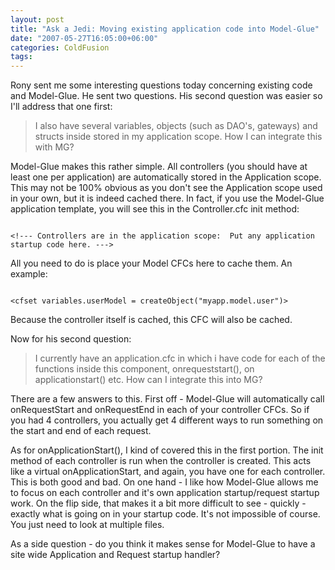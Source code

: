 ```yaml
---
layout: post
title: "Ask a Jedi: Moving existing application code into Model-Glue"
date: "2007-05-27T16:05:00+06:00"
categories: ColdFusion 
tags: 
---
```


Rony sent me some interesting questions today concerning existing code and Model-Glue. He sent two questions. His second question was easier so I'll address that one first:

<blockquote>
I also have several variables, objects (such as DAO's, gateways) and structs inside stored in my application scope. How I can integrate this with MG?
</blockquote>

<more />

Model-Glue makes this rather simple. All controllers (you should have at least one per application) are automatically stored in the Application scope. This may not be 100% obvious as you don't see the Application scope used in your own, but it is indeed cached there. In fact, if you use the Model-Glue application template, you will see this in the Controller.cfc init method:

<code>
&lt;!--- Controllers are in the application scope:  Put any application startup code here. ---&gt;
</code>

All you need to do is place your Model CFCs here to cache them. An example:

<code>
&lt;cfset variables.userModel = createObject("myapp.model.user")&gt;
</code>

Because the controller itself is cached, this CFC will also be cached. 

Now for his second question:

<blockquote>
I currently have an application.cfc in which i have code for each of the functions inside this component, onrequeststart(), on applicationstart() etc. How can I integrate this into MG?
</blockquote>

There are a few answers to this. First off - Model-Glue will automatically call onRequestStart and onRequestEnd in each of your controller CFCs. So if you had 4 controllers, you actually get 4 different ways to run something on the start and end of each request. 

As for onApplicationStart(), I kind of covered this in the first portion. The init method of each controller is run when the controller is created. This acts like a virtual onApplicationStart, and again, you have one for each controller. This is both good and bad. On one hand - I like how Model-Glue allows me to focus on each controller and it's own application startup/request startup work. On the flip side, that makes it a bit more difficult to see - quickly - exactly what is going on in your startup code. It's not impossible of course. You just need to look at multiple files.

As a side question - do you think it makes sense for Model-Glue to have a site wide Application and Request startup handler?